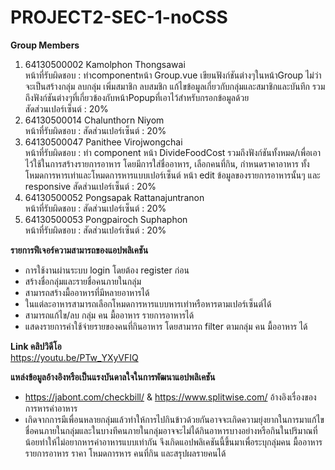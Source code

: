 # PROJECT2-SEC-1-noCSS
**Group Members**<br>
1. 64130500002 Kamolphon Thongsawai<br>
หน้าที่รับผิดชอบ : ทำcomponentหน้า Group.vue เขียนฟังก์ชันต่างๆในหน้าGroup ไม่ว่าจะเป็นสร้างกลุ่ม ลบกลุ่ม เพิ่มสมาชิก ลบสมชิก แก้ไขข้อมูลเกี่ยวกับกลุ่มและสมาชิกและบันทึก รวมถึงฟังก์ชันต่างๆที่เกี่ยวข้องกับหน้าPopupที่เอาไว้สำหรับกรอกข้อมูลด้วย<br>
สัดส่วนเปอร์เซ็นต์ : 20%<br>
2. 64130500014 Chalunthorn Niyom<br>
หน้าที่รับผิดชอบ : 
สัดส่วนเปอร์เซ็นต์ : 20%<br>
3. 64130500047 Panithee Virojwongchai<br>
หน้าที่รับผิดชอบ : ทำ component หน้า DivideFoodCost รวมถึงฟังก์ชันทั้งหมด/เพื่อเอาไว้ใช้ในการสร้างรายการอาหาร โดยมีการใส่ชื่ออาหาร, เลือกคนที่กิน, กำหนดราคาอาหาร ทั้งโหมดการหารเท่าและโหมดการหารแบบเปอร์เซ็นต์ หน้า edit ข้อมูลของรายการอาหารนั้นๆ และ responsive
สัดส่วนเปอร์เซ็นต์ : 20%<br>
4. 64130500052 Pongsapak Rattanajuntranon<br>
หน้าที่รับผิดชอบ : 
สัดส่วนเปอร์เซ็นต์ : 20%<br>
5. 64130500053 Pongpairoch Suphaphon<br>
หน้าที่รับผิดชอบ : 
สัดส่วนเปอร์เซ็นต์ : 20%<br>

**รายการฟีเจอร์ความสามารถของแอปพลิเคชัน**
- การใช้งานผ่านระบบ login โดยต้อง register ก่อน
- สร้างชื่อกลุ่มและรายชื่อคนภายในกลุ่ม
- สามารถสร้างมื้ออาหารที่มีหลายอาหารได้
- ในแต่ละอาหารสามารถเลือกโหมดการหารแบบหารเท่าหรือหารตามเปอร์เซ็นต์ได้
- สามารถแก้ไข/ลบ กลุ่ม คน มื้ออาหาร รายการอาหารได้
- แสดงรายการค่าใช้จ่ายรายของคนที่กินอาหาร โดยสามารถ filter ตามกลุ่ม คน มื้ออาหาร ได้

**Link คลิปวิดีโอ**<br>
https://youtu.be/PTw_YXyVFIQ

**แหล่งข้อมูลอ้างอิงหรือเป็นแรงบันดาลใจในการพัฒนาแอปพลิเคชัน**
- https://jabont.com/checkbill/ & https://www.splitwise.com/ อ้างอิงเรื่องของการหารค่าอาหาร
- เกิดจากการมีเพื่อนหลายกลุ่มแล้วทำให้การไปกินข้าวด้วยกันอาจจะเกิดความยุ่งยากในการมาแก้ไขชื่อคนภายในกลุ่มและในบางทีคนภายในกลุ่มอาจจะไม่ได้กินอาหารบางอย่างหรือกินในปริมาณที่น้อยทำให้ไม่อยากหารค่าอาหารแบบเท่ากัน จึงเกิดแอปพลิเคชันนี้ขึ้นมาเพื่อระบุกลุ่มคน มื้ออาหาร รายการอาหาร ราคา โหมดการหาร คนที่กิน และสรุปผลรายคนได้
